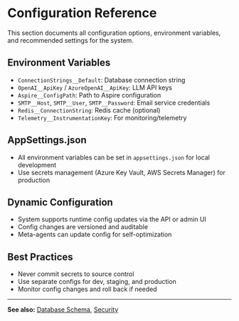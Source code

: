 # Configuration Reference

This section documents all configuration options, environment variables, and recommended settings for the system.

## Environment Variables
- `ConnectionStrings__Default`: Database connection string
- `OpenAI__ApiKey` / `AzureOpenAI__ApiKey`: LLM API keys
- `Aspire__ConfigPath`: Path to Aspire configuration
- `SMTP__Host`, `SMTP__User`, `SMTP__Password`: Email service credentials
- `Redis__ConnectionString`: Redis cache (optional)
- `Telemetry__InstrumentationKey`: For monitoring/telemetry

## AppSettings.json
- All environment variables can be set in `appsettings.json` for local development
- Use secrets management (Azure Key Vault, AWS Secrets Manager) for production

## Dynamic Configuration
- System supports runtime config updates via the API or admin UI
- Config changes are versioned and auditable
- Meta-agents can update config for self-optimization

## Best Practices
- Never commit secrets to source control
- Use separate configs for dev, staging, and production
- Monitor config changes and roll back if needed

---

**See also:** [Database Schema](database-schema.md), [Security](security.md)
